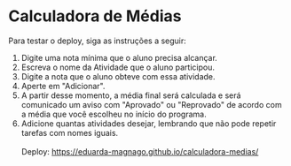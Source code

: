 # Calculadora de Médias
Para testar o deploy, siga as instruções a seguir:<br>
1) Digite uma nota mínima que o aluno precisa alcançar.<br>
2) Escreva o nome da Atividade que o aluno participou.<br>
3) Digite a nota que o aluno obteve com essa atividade.<br>
4) Aperte em "Adicionar".<br>
5) A partir desse momento, a média final será calculada e será comunicado um aviso com "Aprovado" ou "Reprovado" de acordo com a média que você escolheu no início do programa.<br>
6) Adicione quantas atividades desejar, lembrando que não pode repetir tarefas com nomes iguais.<br><br>
Deploy: https://eduarda-magnago.github.io/calculadora-medias/
